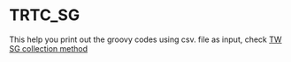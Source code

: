 # TRTC_SG

This help you print out the groovy codes using csv. file as input, check [TW SG collection method](https://www.notion.so/citymapper/TW-Station-Graph-Collection-Method-857cf723cec54afe8944acdf9faa8493)
